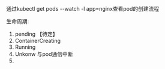 通过kubectl get pods --watch -l app=nginx查看pod的创建流程

生命周期:

1. pending 【待定】
2. ContainerCreating
3. Running
4. Unkonw 与pod通信中断
5. 